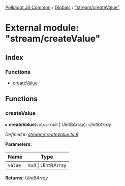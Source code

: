 [Polkadot JS Common](../README.md) › [Globals](../globals.md) › ["stream/createValue"](_stream_createvalue_.md)

# External module: "stream/createValue"

## Index

### Functions

* [createValue](_stream_createvalue_.md#createvalue)

## Functions

###  createValue

▸ **createValue**(`value`: null | Uint8Array): *Uint8Array*

*Defined in [stream/createValue.ts:9](https://github.com/polkadot-js/common/blob/b7635d7e/packages/trie-codec/src/stream/createValue.ts#L9)*

**Parameters:**

Name | Type |
------ | ------ |
`value` | null &#124; Uint8Array |

**Returns:** *Uint8Array*
